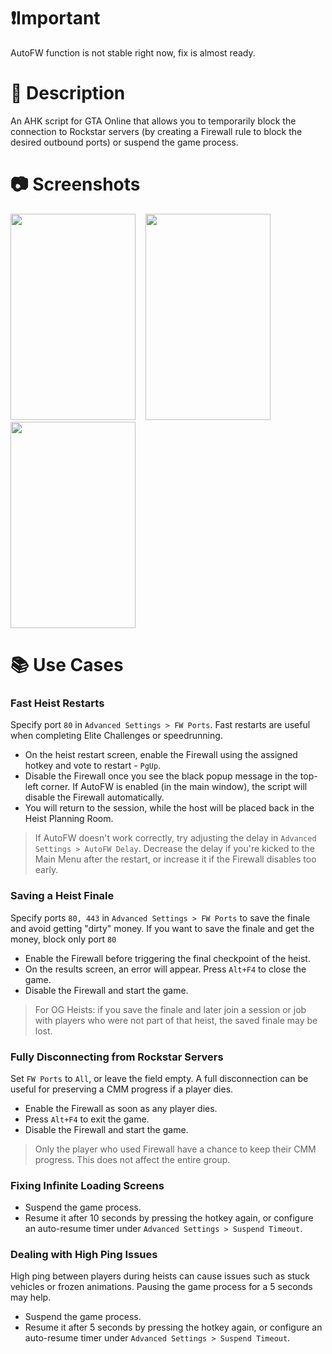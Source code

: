 # ❗Important
AutoFW function is not stable right now, fix is almost ready.

# 📝 Description
An AHK script for GTA Online that allows you to temporarily block the connection to Rockstar servers (by creating a Firewall rule to block the desired outbound ports) or suspend the game process.

# 📷 Screenshots
<img width="200" height="330" src="https://github.com/user-attachments/assets/855b4b5a-d2df-46fa-b6dc-8ad07d70595e" />
&nbsp;&nbsp;
<img width="200" height="330" src="https://github.com/user-attachments/assets/3fbf2479-c3eb-4279-b3b6-b35157cbb0a5" />
&nbsp;&nbsp;
<img width="200" height="330" src="https://github.com/user-attachments/assets/ed4d42ea-42cf-4336-bb93-4becc1429c07" />

# 📚 Use Cases
### Fast Heist Restarts
Specify port `80` in `Advanced Settings > FW Ports`. Fast restarts are useful when completing Elite Challenges or speedrunning.
- On the heist restart screen, enable the Firewall using the assigned hotkey and vote to restart - `PgUp`.
- Disable the Firewall once you see the black popup message in the top-left corner. If AutoFW is enabled (in the main window), the script will disable the Firewall automatically.
- You will return to the session, while the host will be placed back in the Heist Planning Room.
> If AutoFW doesn't work correctly, try adjusting the delay in `Advanced Settings > AutoFW Delay`. Decrease the delay if you're kicked to the Main Menu after the restart, or increase it if the Firewall disables too early.

### Saving a Heist Finale
Specify ports `80, 443` in `Advanced Settings > FW Ports` to save the finale and avoid getting "dirty" money. If you want to save the finale and get the money, block only port `80`
- Enable the Firewall before triggering the final checkpoint of the heist.
- On the results screen, an error will appear. Press `Alt+F4` to close the game.
- Disable the Firewall and start the game.
> For OG Heists: if you save the finale and later join a session or job with players who were not part of that heist, the saved finale may be lost.

### Fully Disconnecting from Rockstar Servers
Set `FW Ports` to `All`, or leave the field empty. A full disconnection can be useful for preserving a CMM progress if a player dies.
- Enable the Firewall as soon as any player dies.
- Press `Alt+F4` to exit the game.
- Disable the Firewall and start the game.
> Only the player who used Firewall have a chance to keep their CMM progress. This does not affect the entire group.

### Fixing Infinite Loading Screens
- Suspend the game process.
- Resume it after 10 seconds by pressing the hotkey again, or configure an auto-resume timer under `Advanced Settings > Suspend Timeout`.

### Dealing with High Ping Issues
High ping between players during heists can cause issues such as stuck vehicles or frozen animations. Pausing the game process for a 5 seconds may help.
- Suspend the game process.
- Resume it after 5 seconds by pressing the hotkey again, or configure an auto-resume timer under `Advanced Settings > Suspend Timeout`.
